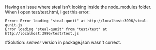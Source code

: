 Having an issue where steal isn’t looking inside the node_modules folder.
When I open test/test.html, I get this error:
```
Error: Error loading "steal-qunit" at http://localhost:3996/steal-qunit.js
Error loading "steal-qunit" from "test/test" at http://localhost:3996/test/test.js
```

#Solution:
_semver_ version in package.json wasn't correct.
